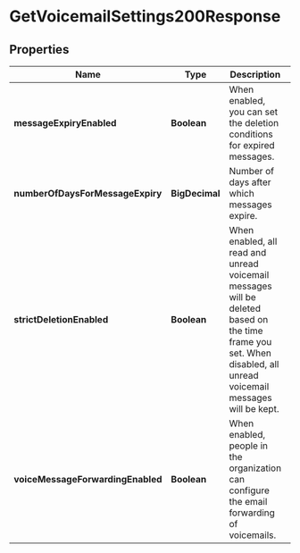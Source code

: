 

# GetVoicemailSettings200Response


## Properties

| Name | Type | Description | Notes |
|------------ | ------------- | ------------- | -------------|
|**messageExpiryEnabled** | **Boolean** | When enabled, you can set the deletion conditions for expired messages. |  |
|**numberOfDaysForMessageExpiry** | **BigDecimal** | Number of days after which messages expire. |  |
|**strictDeletionEnabled** | **Boolean** | When enabled, all read and unread voicemail messages will be deleted based on the time frame you set. When disabled, all unread voicemail messages will be kept. |  |
|**voiceMessageForwardingEnabled** | **Boolean** | When enabled, people in the organization can configure the email forwarding of voicemails. |  |




